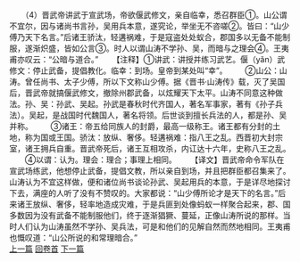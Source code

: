 　　（4）晋武帝讲武于宣武场，帝欲偃武修文，亲自临幸，悉召群臣①。山公谓不宜尔，因与诸尚书言孙，吴用兵本意，遂究论，举坐无不咨嗟②。皆曰：“山少傅乃天下名言。”后诸王骄汰，轻遘祸难，于是寇盗处处蚁合，郡国多以无备不能制服，遂渐炽盛，皆如公言③。时人以谓山涛不学孙、吴，而暗与之理会④。王夷甫亦叹云：“公暗与道合。”
　　【注释】①讲武：讲授并练习武艺。偃（yǎn）武修文：停止武备，提倡教化。临幸：到场。皇帝到某处叫“幸”。
　　②山公：山涛。曾任尚书、太子少傅，所以下文称山少傅。据《晋书·山涛传》载，灭了吴国后，晋武帝就搞偃武修文，撤除州郡武备，以炫耀天下太平。山涛不同意这种做法。孙、吴：孙武、吴起。孙武是春秋时代齐国人，著名军事家，著有《孙子兵法）。吴起，是战国时代魏国人，著名将领。后世谈到擅长兵法的人，都是孙、吴并称。
　　③诸王：帝五给同族人的封爵，最高一级称王。诸王都有分封的土地，称为国或王国。骄汰：放纵、奢侈。轻遘祸难：指八王之乱。西晋初大封宗室，诸王拥兵自重。晋武帝死后，诸王互相攻杀，内讧达十六年，史称八王之乱。
　　④以谓：认为。理会：理合；事理上相同。
　　【译文】晋武帝命令军队在宣武场练武，他想停止武备，提倡文教，所以亲自到场，并且把群臣都召集来了。山涛认为不宜这样做，便和诸位尚书谈论孙武、吴起用兵的本意，于是详尽地探讨下去，满座的人听了没有不赞叹的。大家都说：“山少傅所论才是天下的名言。”后来诸王放纵、奢侈，轻率地造成灾难，于是兵匪到处像蚂蚁一样聚合起来，郡、国多数因为没有武备不能制服他们，终于逐渐猖獗、蔓延，正像山涛所说的那样。当时人们认为山涛虽然不学孙、吴兵法，可是和他们的见解自然而然地相同。王夷甫也慨叹道：“山公所说的和常理暗合。”
<br>[上一篇](07_03) [回卷首](07_00) [下一篇](07_05)
